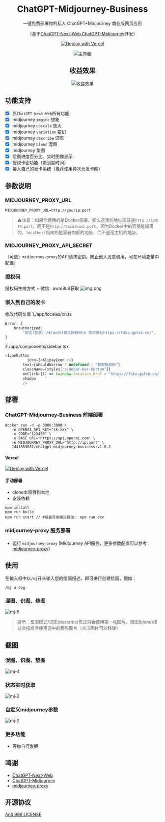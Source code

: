 <div align="center">

<h1 align="center">ChatGPT-Midjourney-Business</h1>


一键免费部署你的私人 ChatGPT+Midjourney 商业版网页应用

（基于[ChatGPT-Next-Web](https://github.com/Licoy/ChatGPT-Midjourney.git),[ChatGPT-Midjourney](https://github.com/Licoy/ChatGPT-Midjourney.git)开发）

[//]: # ([QQ交流群]&#40;https://github.com/Licoy/ChatGPT-Midjourney/issues/30&#41; | [赞助项目]&#40;https://licoy.cn/open-sponsor.html&#41; | [PRO版本]&#40;https://github.com/Licoy/ChatGPT-Midjourney-Pro&#41;)

[![Deploy with Vercel](https://img.shields.io/badge/Vercel-部署-00CCCC.svg?logo=vercel)](https://vercel.com/new/clone?repository-url=https://github.com/1441853031/ChatGpt_Midjourney_Business.git&env=OPENAI_API_KEY&env=MIDJOURNEY_PROXY_URL&env=CODE&project-name=chatgpt-midjourney&repository-name=ChatGPT-Midjourney-Business)

[//]: # ([![Deploy with Railway]&#40;https://img.shields.io/badge/MidjourneyProxy-Railway部署-009900.svg?logo=railway&#41;]&#40;https://github.com/novicezk/midjourney-proxy/blob/main/docs/railway-start.md&#41;)

[//]: # ([![WordPress+ChatGPT支持]&#40;https://img.shields.io/badge/WordPress-ChatGPT%20部署-red.svg?logo=wordpress&logoColor=red&style=for-the-badge&#41;]&#40;https://github.com/Licoy/wordpress-theme-puock&#41;)

![主界面](./docs/images/cover.png)
## 收益效果
![收益效果](https://github.com/1441853031/ChatGpt_Midjourney_Business/assets/63350299/076c5efe-ccf2-4fed-8f39-4bf28873257c)

</div>

## 功能支持
- [x] 原`ChatGPT-Next-Web`所有功能
- [x] midjourney `imgine` 想象
- [x] midjourney `upscale` 放大
- [x] midjourney `variation` 变幻
- [x] midjourney `describe` 识图
- [x] midjourney `blend` 混图
- [x] midjourney 垫图
- [x] 绘图进度百分比、实时图像显示
- [x] 授权卡密功能（带到期时间）
- [x] 接入自己的发卡系统（推荐使用异次元发卡网）

## 参数说明
### MIDJOURNEY_PROXY_URL
```shell
MIDJOURNEY_PROXY_URL=http://yourip:port
```
> ⚠️注意：如果你使用的是Docker部署，那么这里的地址应该是`http://公网IP:port`，而不是`http://localhost:port`，因为Docker中的容器是隔离的，`localhost`指向的是容器内部的地址，而不是宿主机的地址。


### MIDJOURNEY_PROXY_API_SECRET
（可选）`midjourney-proxy`的API请求密钥，防止他人恶意调用，可在环境变量中配置。

### 授权码
授权码生成方式 + 微信 : awm8u8获取
![img.png](img.png)

### 嵌入到自己的发卡
修改代码位置
1./app/locales/cn.ts
```ts
Error: {
    Unauthorized:
        "前往[登录](/#/auth)输入授权码\n 购买地址https://faka.gptsb.cn/",
}
```
2./app/components/sidebar.tsx
```ts
<IconButton
          icon={<AlipayIcon />}
        text={shouldNarrow ? undefined : "获取授权码"}
        className={styles["sidebar-bar-button"]}
        onClick={() => (window.location.href = "https://faka.gptsb.cn/")}
        shadow
        />
```
## 部署
### ChatGPT-Midjourney-Business 前端部署

[//]: # (#### Docker)
```shell
docker run -d -p 3000:3000 \
   -e OPENAI_API_KEY="sk-xxx" \
   -e CODE="123456" \
   -e BASE_URL="https://api.openai.com" \
   -e MIDJOURNEY_PROXY_URL="http://ip:port" \
   1441853031/chatgpt-midjourney-business:v1.0.2
```
#### Vercel
[![Deploy with Vercel](https://vercel.com/button)](https://vercel.com/new/clone?repository-url=https://github.com/1441853031/ChatGpt_Midjourney_Business.git&env=OPENAI_API_KEY&env=MIDJOURNEY_PROXY_URL&env=CODE&project-name=chatgpt-midjourney&repository-name=ChatGPT-Midjourney-Business)


#### 手动部署
- clone本项目到本地
- 安装依赖
```shell
npm install
npm run build
npm run start // #或者开发模式启动： npm run dev
```
### midjourney-proxy 服务部署
#### 
- 运行 `midjourney-proxy` (Midjourney API服务，更多参数配置可以参考：[midjourney-proxy](https://github.com/novicezk/midjourney-proxy))
## 使用
在输入框中以`/mj`开头输入您的绘画描述，即可进行创建绘画，例如：
```
/mj a dog
```
### 混图、识图、垫图
![mj-5](./docs/images/mj-5.png)
> 提示：垫图模式/识图(describe)模式只会使用第一张图片，混图(blend)模式会按顺序使用选中的两张图片（点击图片可以移除）

## 截图
### 混图、识图、垫图
![mj-4](./docs/images/mj-4.png)
### 状态实时获取
![mj-2](./docs/images/mj-1.png)
### 自定义midjourney参数
![mj-2](./docs/images/mj-2.png)
### 更多功能
- 等你自行发掘

## 鸣谢
- [ChatGPT-Next-Web](https://github.com/Yidadaa/ChatGPT-Next-Web)
- [ChatGPT-Midjourney](https://github.com/Licoy/ChatGPT-Midjourney.git)
- [midjourney-proxy](https://github.com/novicezk/midjourney-proxy)

## 开源协议
[Anti 996 LICENSE](./LICENSE)
